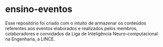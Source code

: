# ensino-eventos
Esse repositório foi criado com o intuito de armazenar os conteúdos referentes aos eventos elaborados e realizados pelos membros, colaboradores e convidados da Liga de Inteligência Neuro-computacional na Engenharia, a LINCE.
